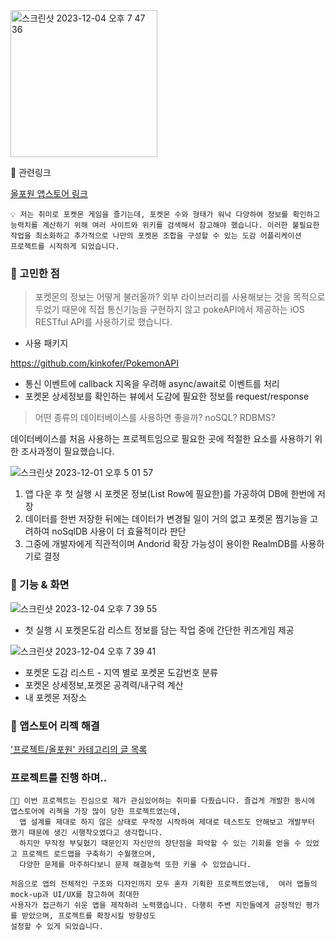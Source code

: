 
<img width="235" alt="스크린샷 2023-12-04 오후 7 47 36" src="https://github.com/QuaRang1225/PokeDex_Project/assets/31721255/d13f4d61-cc0b-41db-96cc-81689906eb5a">


🔗 관련링크


[‎올포원 앱스토어 링크](https://apps.apple.com/kr/app/%EC%98%AC%ED%8F%AC%EC%9B%90/id6450005052)

```
💡 저는 취미로 포켓몬 게임을 즐기는데, 포켓몬 수와 형태가 워낙 다양하여 정보를 확인하고
능력치를 계산하기 위해 여러 사이트와 위키를 검색해서 참고해야 했습니다. 이러한 불필요한
작업을 최소화하고 추가적으로 나만의 포켓몬 조합을 구성할 수 있는 도감 어플리케이션
프로젝트를 시작하게 되었습니다.
```

### 🤔 고민한 점

> 포켓몬의 정보는 어떻게 불러올까?
외부 라이브러리를 사용해보는 것을 목적으로 두었기 때문에 직접 통신기능을 구현하지 않고 pokeAPI에서 제공하는 iOS RESTful API를 사용하기로 했습니다. 

- 사용 패키지

https://github.com/kinkofer/PokemonAPI

- 통신 이벤트에 callback 지옥을 우려해 async/await로 이벤트를 처리
- 포켓몬 상세정보를 확인하는 뷰에서 도감에 필요한 정보를 request/response

> 어떤 종류의 데이터베이스를 사용하면 좋을까? noSQL? RDBMS?


데이터베이스를 처음 사용하는 프로젝트임으로 필요한 곳에 적절한 요소를 사용하기 위한 조사과정이 필요했습니다. 

![스크린샷 2023-12-01 오후 5 01 57](https://github.com/QuaRang1225/PokeDex_Project/assets/31721255/99136367-9631-42be-9e45-a69ee9387d6c)


1. 앱 다운 후 첫 실행 시 포켓몬 정보(List Row에 필요한)를 가공하여 DB에 한번에 저장 
2. 데이터를 한번 저장한 뒤에는 데이터가 변경될 일이 거의 없고 포켓몬 찜기능을 고려하여 noSqlDB 사용이 더 효율적이라 판단
3. 그중에 개발자에게 직관적이며 Andorid 확장 가능성이 용이한 RealmDB를 사용하기로 결정

### 📱 기능 & 화면

![스크린샷 2023-12-04 오후 7 39 55](https://github.com/QuaRang1225/PokeDex_Project/assets/31721255/68ddb760-c41b-4007-853c-0ace68c642be)


- 첫 실행 시 포켓몬도감 리스트 정보를 담는 작업 중에 간단한 퀴즈게임 제공

![스크린샷 2023-12-04 오후 7 39 41](https://github.com/QuaRang1225/PokeDex_Project/assets/31721255/b6b8ab41-3aa1-4170-b3d8-b7c41d640be8)


- 포켓몬 도감 리스트 - 지역 별로 포켓몬 도감번호 분류
- 포켓몬 상세정보,포켓몬 공격력/내구력 계산
- 내 포켓몬 저장소

### 🔧 앱스토어 리젝 해결

['프로젝트/올포원' 카테고리의 글 목록](https://quarang.tistory.com/category/%ED%94%84%EB%A1%9C%EC%A0%9D%ED%8A%B8/%EC%98%AC%ED%8F%AC%EC%9B%90)

### 프로젝트를 진행 하며..

```
👶🏻 이번 프로젝트는 진심으로 제가 관심있어하는 취미를 다뤘습니다. 즐겁게 개발한 동시에 앱스토어에 리젝을 가장 많이 당한 프로젝트였는데,
  앱 설계를 제대로 하지 않은 상태로 무작정 시작하여 제대로 테스트도 안해보고 개발부터 했기 때문에 생긴 시행착오였다고 생각합니다. 
  하지만 무작정 부딪혔기 때문인지 자신만의 장단점을 파악할 수 있는 기회를 얻을 수 있었고 프로젝트 로드맵을 구축하기 수월했으며,
  다양한 문제를 마주하다보니 문제 해결능력 또한 키울 수 있었습니다.

처음으로 앱의 전체적인 구조와 디자인까지 모두 혼자 기획한 프로젝트였는데,  여러 앱들의 mock-up과 UI/UX를 참고하여 최대한 
사용자가 접근하기 쉬운 앱을 제작하려 노력했습니다. 다행히 주변 지인들에게 긍정적인 평가를 받았으며, 프로젝트를 확장시킬 방향성도 
설정할 수 있게 되었습니다.

```
